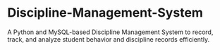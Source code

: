 # Discipline-Management-System
A Python and MySQL-based Discipline Management System to record, track, and analyze student behavior and discipline records efficiently.
